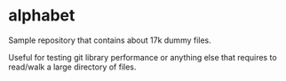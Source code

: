 # alphabet

Sample repository that contains about 17k dummy files.

Useful for testing git library performance or anything else that requires to
read/walk a large directory of files.

